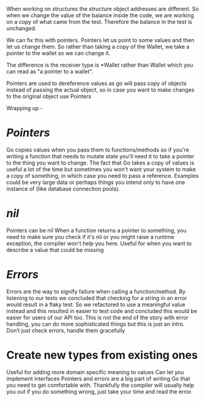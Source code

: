 When working on structures the structure object addresses are different. 
So when we change the value of the balance inside the code, we are working on a copy of what came from the test.
Therefore the balance in the test is unchanged.

We can fix this with pointers. Pointers let us point to some values and then let us change them. 
So rather than taking a copy of the Wallet, we take a pointer to the wallet so we can change it.

The difference is the receiver type is *Wallet rather than Wallet which you can read as "a pointer to a wallet".

Pointers are used to dereference values as go will pass copy of objects instead of passing the actual object, so in case
you want to make changes to the original object use Pointers

Wrapping up - 
# *Pointers*
Go copies values when you pass them to functions/methods so if you're writing a function that needs to mutate state 
you'll need it to take a pointer to the thing you want to change. The fact that Go takes a copy of values is useful
a lot of the time but sometimes you won't want your system to make a copy of something, in which case you need to pass 
a reference. 
Examples could be very large data or perhaps things you intend only to have one instance of (like database connection pools).

# *nil*
Pointers can be nil
When a function returns a pointer to something, you need to make sure you check if it's nil or you might raise 
a runtime exception, the compiler won't help you here.
Useful for when you want to describe a value that could be missing

# *Errors*
Errors are the way to signify failure when calling a function/method.
By listening to our tests we concluded that checking for a string in an error would result in a flaky test. 
So we refactored to use a meaningful value instead and this resulted in easier to test code and concluded 
this would be easier for users of our API too.
This is not the end of the story with error handling, you can do more sophisticated things but this is just an intro.
Don’t just check errors, handle them gracefully

# Create new types from existing ones
Useful for adding more domain specific meaning to values
Can let you implement interfaces
Pointers and errors are a big part of writing Go that you need to get comfortable with. 
Thankfully the compiler will usually help you out if you do something wrong, just take your time and read the error.